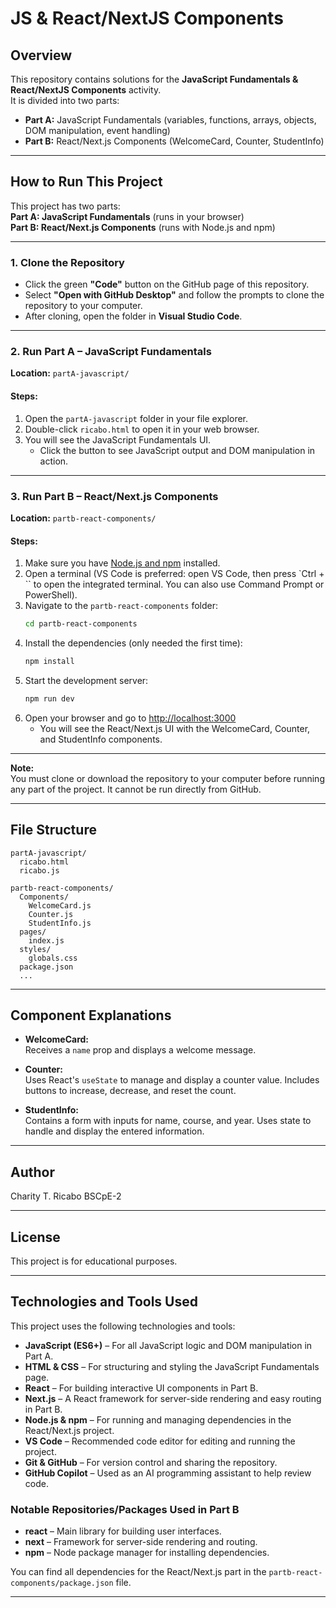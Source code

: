 # JS & React/NextJS Components

## Overview

This repository contains solutions for the **JavaScript Fundamentals & React/NextJS Components** activity.  
It is divided into two parts:

- **Part A:** JavaScript Fundamentals (variables, functions, arrays, objects, DOM manipulation, event handling)
- **Part B:** React/Next.js Components (WelcomeCard, Counter, StudentInfo)

---

## How to Run This Project

This project has two parts:  
**Part A: JavaScript Fundamentals** (runs in your browser)  
**Part B: React/Next.js Components** (runs with Node.js and npm)

---

### 1. Clone the Repository

- Click the green **"Code"** button on the GitHub page of this repository.
- Select **"Open with GitHub Desktop"** and follow the prompts to clone the repository to your computer.
- After cloning, open the folder in **Visual Studio Code**.

---

### 2. Run Part A – JavaScript Fundamentals

**Location:** `partA-javascript/`

#### Steps:
1. Open the `partA-javascript` folder in your file explorer.
2. Double-click `ricabo.html` to open it in your web browser.
3. You will see the JavaScript Fundamentals UI.
   - Click the button to see JavaScript output and DOM manipulation in action.

---

### 3. Run Part B – React/Next.js Components

**Location:** `partb-react-components/`

#### Steps:
1. Make sure you have [Node.js and npm](https://nodejs.org/) installed.
2. Open a terminal (VS Code is preferred: open VS Code, then press `Ctrl + \`` to open the integrated terminal. You can also use Command Prompt or PowerShell).
3. Navigate to the `partb-react-components` folder:
   ```sh
   cd partb-react-components
   ```
4. Install the dependencies (only needed the first time):
   ```sh
   npm install
   ```
5. Start the development server:
   ```sh
   npm run dev
   ```
6. Open your browser and go to [http://localhost:3000](http://localhost:3000)
   - You will see the React/Next.js UI with the WelcomeCard, Counter, and StudentInfo components.

---

**Note:**  
You must clone or download the repository to your computer before running any part of the project. It cannot be run directly from GitHub.

---

## File Structure

```
partA-javascript/
  ricabo.html
  ricabo.js

partb-react-components/
  Components/
    WelcomeCard.js
    Counter.js
    StudentInfo.js
  pages/
    index.js
  styles/
    globals.css
  package.json
  ...
```

---

## Component Explanations

- **WelcomeCard:**  
  Receives a `name` prop and displays a welcome message.

- **Counter:**  
  Uses React's `useState` to manage and display a counter value. Includes buttons to increase, decrease, and reset the count.

- **StudentInfo:**  
  Contains a form with inputs for name, course, and year. Uses state to handle and display the entered information.

---

## Author

Charity T. Ricabo
BSCpE-2

---

## License

This project is for educational purposes.

---

## Technologies and Tools Used

This project uses the following technologies and tools:

- **JavaScript (ES6+)** – For all JavaScript logic and DOM manipulation in Part A.
- **HTML & CSS** – For structuring and styling the JavaScript Fundamentals page.
- **React** – For building interactive UI components in Part B.
- **Next.js** – A React framework for server-side rendering and easy routing in Part B.
- **Node.js & npm** – For running and managing dependencies in the React/Next.js project.
- **VS Code** – Recommended code editor for editing and running the project.
- **Git & GitHub** – For version control and sharing the repository.
- **GitHub Copilot** – Used as an AI programming assistant to help review code.

### Notable Repositories/Packages Used in Part B

- **react** – Main library for building user interfaces.
- **next** – Framework for server-side rendering and routing.
- **npm** – Node package manager for installing dependencies.

You can find all dependencies for the React/Next.js part in the `partb-react-components/package.json` file.

---
